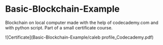 # Basic-Blockchain-Example
Blockchain on local computer made with the help of codecademy.com and with python script.  Part of a small certificate course.

![Certificate](Basic-Blockchain-Example/caleb profile_Codecademy.pdf)

